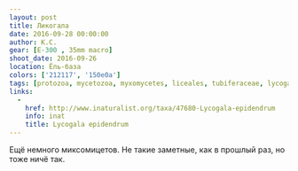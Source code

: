 ```yaml
---
layout: post
title: Ликогала
date: 2016-09-28 00:00:00
author: К.С.
gear: [E-300 , 35mm macro]
shoot_date: 2016-09-26
location: Ёль-база
colors: ['212117', '150e0a']
tags: [protozoa, mycetozoa, myxomycetes, liceales, tubiferaceae, lycogala, lycogala epidendrum]
links:
  -
    href: http://www.inaturalist.org/taxa/47680-Lycogala-epidendrum
    info: inat
    title: Lycogala epidendrum
---
```


Ещё немного миксомицетов. Не такие заметные, как в прошлый раз, но тоже ничё так.
